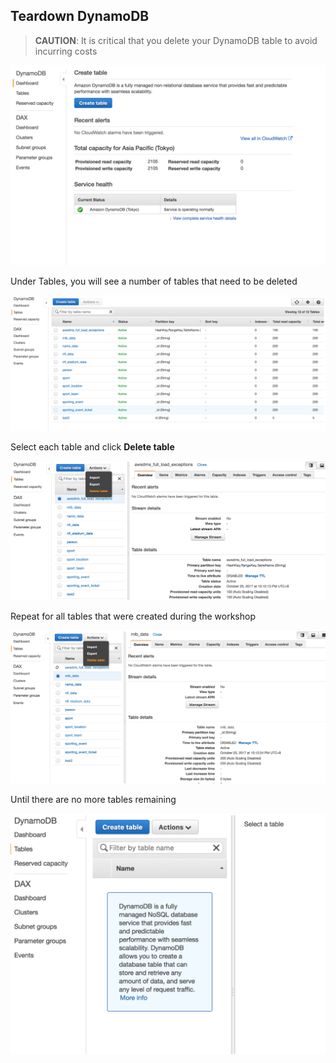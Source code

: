 ## Teardown DynamoDB

> **CAUTION**: It is critical that you delete your DynamoDB table to avoid incurring costs

![Teardown DynamoDB: DynamoDB Console](images/teardown/dynamodb/1.png)

Under Tables, you will see a number of tables that need to be deleted

![Teardown DynamoDB: DynamoDB Console](images/teardown/dynamodb/2.png)

Select each table and click **Delete table**

![Teardown DynamoDB: DynamoDB Console](images/teardown/dynamodb/3.png)

Repeat for all tables that were created during the workshop

![Teardown DynamoDB: DynamoDB Console](images/teardown/dynamodb/4.png)

Until there are no more tables remaining

![Teardown DynamoDB: DynamoDB Console](images/teardown/dynamodb/5.png)